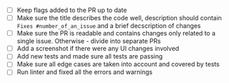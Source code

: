 - [ ] Keep flags added to the PR up to date
- [ ] Make sure the title describes the code well, description should contain `Fixes #number_of_an_issue` and a brief decscription of changes
- [ ] Make sure the PR is readable and contains changes only related to a single issue. Otherwise - divide into separate PRs 
- [ ] Add a screenshot if there were any UI changes involved 
- [ ] Add new tests and made sure all tests are passing
- [ ] Make sure all edge cases are taken into account and covered by tests
- [ ] Run linter and fixed all the errors and warnings